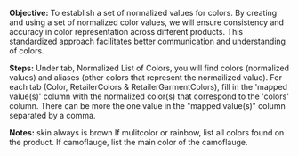 **Objective:** 
To establish a set of normalized values for colors. By creating and using a set of normalized color values, we will ensure consistency and accuracy in color representation across different products.  This standardized approach facilitates better communication and understanding of colors.

**Steps:**
Under tab, Normalized List of Colors, you will find colors (normalized values) and aliases (other colors that represent the normailized value). 
For each tab (Color, RetailerColors & RetailerGarmentColors), fill in the 'mapped value(s)' column with the normalized color(s) that correspond to the 'colors' column.
There can be more the one value in the "mapped value(s)" column separated by a comma.

**Notes:**
skin always is brown
If mulitcolor or rainbow, list all colors found on the product.
If camoflauge, list the main color of the camoflauge.

